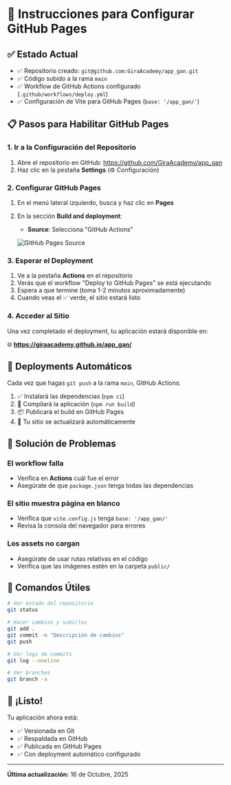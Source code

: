 # 🚀 Instrucciones para Configurar GitHub Pages

## ✅ Estado Actual
- ✅ Repositorio creado: `git@github.com:GiraAcademy/app_gan.git`
- ✅ Código subido a la rama `main`
- ✅ Workflow de GitHub Actions configurado (`.github/workflows/deploy.yml`)
- ✅ Configuración de Vite para GitHub Pages (`base: '/app_gan/'`)

## 📋 Pasos para Habilitar GitHub Pages

### 1. Ir a la Configuración del Repositorio
1. Abre el repositorio en GitHub: https://github.com/GiraAcademy/app_gan
2. Haz clic en la pestaña **Settings** (⚙️ Configuración)

### 2. Configurar GitHub Pages
1. En el menú lateral izquierdo, busca y haz clic en **Pages**
2. En la sección **Build and deployment**:
   - **Source**: Selecciona "GitHub Actions"
   
   ![GitHub Pages Source](https://docs.github.com/assets/cb-47267/mw-1440/images/help/pages/pages-source-github-actions.webp)

### 3. Esperar el Deployment
1. Ve a la pestaña **Actions** en el repositorio
2. Verás que el workflow "Deploy to GitHub Pages" se está ejecutando
3. Espera a que termine (toma 1-2 minutos aproximadamente)
4. Cuando veas el ✅ verde, el sitio estará listo

### 4. Acceder al Sitio
Una vez completado el deployment, tu aplicación estará disponible en:

🌐 **https://giraacademy.github.io/app_gan/**

## 🔄 Deployments Automáticos

Cada vez que hagas `git push` a la rama `main`, GitHub Actions:
1. ✅ Instalará las dependencias (`npm ci`)
2. 🔨 Compilará la aplicación (`npm run build`)
3. 📦 Publicará el build en GitHub Pages
4. 🚀 Tu sitio se actualizará automáticamente

## 🐛 Solución de Problemas

### El workflow falla
- Verifica en **Actions** cuál fue el error
- Asegúrate de que `package.json` tenga todas las dependencias

### El sitio muestra página en blanco
- Verifica que `vite.config.js` tenga `base: '/app_gan/'`
- Revisa la consola del navegador para errores

### Los assets no cargan
- Asegúrate de usar rutas relativas en el código
- Verifica que las imágenes estén en la carpeta `public/`

## 📝 Comandos Útiles

```bash
# Ver estado del repositorio
git status

# Hacer cambios y subirlos
git add .
git commit -m "Descripción de cambios"
git push

# Ver logs de commits
git log --oneline

# Ver branches
git branch -a
```

## 🎉 ¡Listo!

Tu aplicación ahora está:
- ✅ Versionada en Git
- ✅ Respaldada en GitHub
- ✅ Publicada en GitHub Pages
- ✅ Con deployment automático configurado

---

**Última actualización:** 16 de Octubre, 2025
